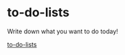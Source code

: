 # to-do-lists
Write down what you want to do today!

[to-do-lists](https://z-x-peng.github.io/to-do-lists/)
